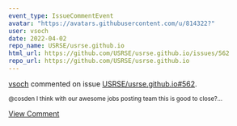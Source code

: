 ```yaml
---
event_type: IssueCommentEvent
avatar: "https://avatars.githubusercontent.com/u/814322?"
user: vsoch
date: 2022-04-02
repo_name: USRSE/usrse.github.io
html_url: https://github.com/USRSE/usrse.github.io/issues/562
repo_url: https://github.com/USRSE/usrse.github.io
---
```


<a href='https://github.com/vsoch' target='_blank'>vsoch</a> commented on issue <a href='https://github.com/USRSE/usrse.github.io/issues/562' target='_blank'>USRSE/usrse.github.io#562</a>.

<small>@cosden I think with our awesome jobs posting team this is good to close?...</small>

<a href='https://github.com/USRSE/usrse.github.io/issues/562' target='_blank'>View Comment</a>